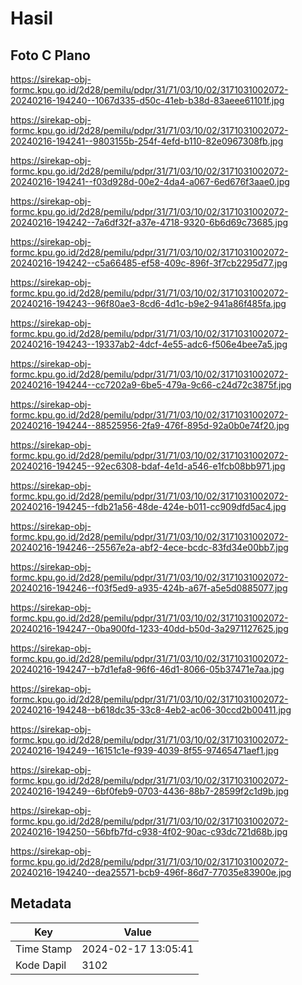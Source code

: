 # Hasil

## Foto C Plano

https://sirekap-obj-formc.kpu.go.id/2d28/pemilu/pdpr/31/71/03/10/02/3171031002072-20240216-194240--1067d335-d50c-41eb-b38d-83aeee61101f.jpg

https://sirekap-obj-formc.kpu.go.id/2d28/pemilu/pdpr/31/71/03/10/02/3171031002072-20240216-194241--9803155b-254f-4efd-b110-82e0967308fb.jpg

https://sirekap-obj-formc.kpu.go.id/2d28/pemilu/pdpr/31/71/03/10/02/3171031002072-20240216-194241--f03d928d-00e2-4da4-a067-6ed676f3aae0.jpg

https://sirekap-obj-formc.kpu.go.id/2d28/pemilu/pdpr/31/71/03/10/02/3171031002072-20240216-194242--7a6df32f-a37e-4718-9320-6b6d69c73685.jpg

https://sirekap-obj-formc.kpu.go.id/2d28/pemilu/pdpr/31/71/03/10/02/3171031002072-20240216-194242--c5a66485-ef58-409c-896f-3f7cb2295d77.jpg

https://sirekap-obj-formc.kpu.go.id/2d28/pemilu/pdpr/31/71/03/10/02/3171031002072-20240216-194243--96f80ae3-8cd6-4d1c-b9e2-941a86f485fa.jpg

https://sirekap-obj-formc.kpu.go.id/2d28/pemilu/pdpr/31/71/03/10/02/3171031002072-20240216-194243--19337ab2-4dcf-4e55-adc6-f506e4bee7a5.jpg

https://sirekap-obj-formc.kpu.go.id/2d28/pemilu/pdpr/31/71/03/10/02/3171031002072-20240216-194244--cc7202a9-6be5-479a-9c66-c24d72c3875f.jpg

https://sirekap-obj-formc.kpu.go.id/2d28/pemilu/pdpr/31/71/03/10/02/3171031002072-20240216-194244--88525956-2fa9-476f-895d-92a0b0e74f20.jpg

https://sirekap-obj-formc.kpu.go.id/2d28/pemilu/pdpr/31/71/03/10/02/3171031002072-20240216-194245--92ec6308-bdaf-4e1d-a546-e1fcb08bb971.jpg

https://sirekap-obj-formc.kpu.go.id/2d28/pemilu/pdpr/31/71/03/10/02/3171031002072-20240216-194245--fdb21a56-48de-424e-b011-cc909dfd5ac4.jpg

https://sirekap-obj-formc.kpu.go.id/2d28/pemilu/pdpr/31/71/03/10/02/3171031002072-20240216-194246--25567e2a-abf2-4ece-bcdc-83fd34e00bb7.jpg

https://sirekap-obj-formc.kpu.go.id/2d28/pemilu/pdpr/31/71/03/10/02/3171031002072-20240216-194246--f03f5ed9-a935-424b-a67f-a5e5d0885077.jpg

https://sirekap-obj-formc.kpu.go.id/2d28/pemilu/pdpr/31/71/03/10/02/3171031002072-20240216-194247--0ba900fd-1233-40dd-b50d-3a2971127625.jpg

https://sirekap-obj-formc.kpu.go.id/2d28/pemilu/pdpr/31/71/03/10/02/3171031002072-20240216-194247--b7d1efa8-96f6-46d1-8066-05b37471e7aa.jpg

https://sirekap-obj-formc.kpu.go.id/2d28/pemilu/pdpr/31/71/03/10/02/3171031002072-20240216-194248--b618dc35-33c8-4eb2-ac06-30ccd2b00411.jpg

https://sirekap-obj-formc.kpu.go.id/2d28/pemilu/pdpr/31/71/03/10/02/3171031002072-20240216-194249--16151c1e-f939-4039-8f55-97465471aef1.jpg

https://sirekap-obj-formc.kpu.go.id/2d28/pemilu/pdpr/31/71/03/10/02/3171031002072-20240216-194249--6bf0feb9-0703-4436-88b7-28599f2c1d9b.jpg

https://sirekap-obj-formc.kpu.go.id/2d28/pemilu/pdpr/31/71/03/10/02/3171031002072-20240216-194250--56bfb7fd-c938-4f02-90ac-c93dc721d68b.jpg

https://sirekap-obj-formc.kpu.go.id/2d28/pemilu/pdpr/31/71/03/10/02/3171031002072-20240216-194240--dea25571-bcb9-496f-86d7-77035e83900e.jpg


## Metadata

| Key        | Value               |
| ---------- | ------------------- |
| Time Stamp | 2024-02-17 13:05:41 |
| Kode Dapil | 3102                |



